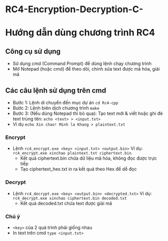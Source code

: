 # RC4-Encryption-Decryption-C-
# Hướng dẫn dùng chương trình RC4
## Công cụ sử dụng
- Sử dụng cmd (Command Prompt) để dùng lệnh chạy chương trình
- Mở Notepad (hoặc cmd) để theo dõi, chỉnh sửa text được mã hóa, giải mã 
## Các câu lệnh sử dụng trên cmd 
- Bước 1: Lệnh di chuyển đến mục dự án `cd Rc4-cpp`
- Bước 2: Lệnh biên dịch chương trình `make`
- Bước 3: (Nếu dùng Notepad thì bỏ qua): Tạo text mới & viết hoặc ghi đè text trùng tên: `echo <text> > <input.txt>`
-   Ví dụ `echo Xin chao! Minh la Khang > plaintext.txt`
### Encrypt
- Lệnh `rc4_encrypt.exe <key> <input.txt> <output.bin>`
Ví dụ: `rc4_encrypt.exe xinchao plaintext.txt ciphertext.bin`
    - Kết quả ciphertext.bin chứa dữ liệu mã hóa, không đọc được trực tiếp
    - Tạo ciphertext_hex.txt in ra kết quả theo Hex để dễ đọc 
### Decrypt
- Lệnh `rc4_decrypt.exe <key> <output.bin> <decrypted.txt>`
Ví dụ: `rc4_decrypt.exe xinchao ciphertext.bin decoded.txt`
    - Kết quả decoded.txt chứa text được giải mã
### Chú ý
- `<key>` của 2 quá trình phải giống nhau
- In text trên cmd `type <input.txt>`
